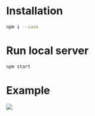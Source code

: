 # Installation
```bash
npm i --save
```

# Run local server
```bash
npm start
```

# Example
![](http://i.imgur.com/PLO88hh.gif)
